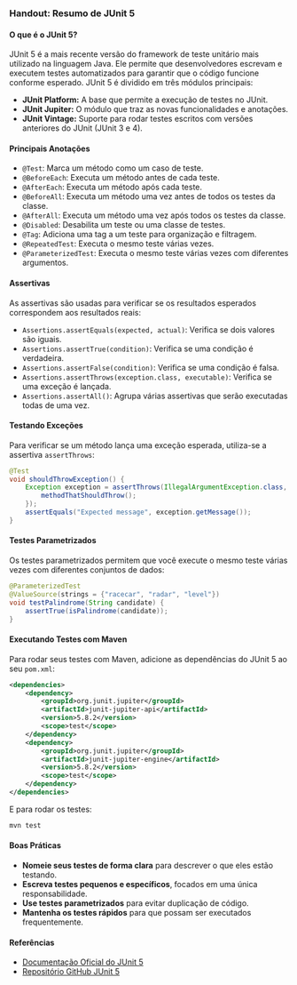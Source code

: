 ### Handout: Resumo de JUnit 5

#### **O que é o JUnit 5?**
JUnit 5 é a mais recente versão do framework de teste unitário mais utilizado na linguagem Java. Ele permite que desenvolvedores escrevam e executem testes automatizados para garantir que o código funcione conforme esperado. JUnit 5 é dividido em três módulos principais:

- **JUnit Platform:** A base que permite a execução de testes no JUnit.
- **JUnit Jupiter:** O módulo que traz as novas funcionalidades e anotações.
- **JUnit Vintage:** Suporte para rodar testes escritos com versões anteriores do JUnit (JUnit 3 e 4).

#### **Principais Anotações**
- `@Test`: Marca um método como um caso de teste.
- `@BeforeEach`: Executa um método antes de cada teste.
- `@AfterEach`: Executa um método após cada teste.
- `@BeforeAll`: Executa um método uma vez antes de todos os testes da classe.
- `@AfterAll`: Executa um método uma vez após todos os testes da classe.
- `@Disabled`: Desabilita um teste ou uma classe de testes.
- `@Tag`: Adiciona uma tag a um teste para organização e filtragem.
- `@RepeatedTest`: Executa o mesmo teste várias vezes.
- `@ParameterizedTest`: Executa o mesmo teste várias vezes com diferentes argumentos.

#### **Assertivas**
As assertivas são usadas para verificar se os resultados esperados correspondem aos resultados reais:

- `Assertions.assertEquals(expected, actual)`: Verifica se dois valores são iguais.
- `Assertions.assertTrue(condition)`: Verifica se uma condição é verdadeira.
- `Assertions.assertFalse(condition)`: Verifica se uma condição é falsa.
- `Assertions.assertThrows(exception.class, executable)`: Verifica se uma exceção é lançada.
- `Assertions.assertAll()`: Agrupa várias assertivas que serão executadas todas de uma vez.

#### **Testando Exceções**
Para verificar se um método lança uma exceção esperada, utiliza-se a assertiva `assertThrows`:

```java
@Test
void shouldThrowException() {
    Exception exception = assertThrows(IllegalArgumentException.class, () -> {
        methodThatShouldThrow();
    });
    assertEquals("Expected message", exception.getMessage());
}
```

#### **Testes Parametrizados**
Os testes parametrizados permitem que você execute o mesmo teste várias vezes com diferentes conjuntos de dados:

```java
@ParameterizedTest
@ValueSource(strings = {"racecar", "radar", "level"})
void testPalindrome(String candidate) {
    assertTrue(isPalindrome(candidate));
}
```

#### **Executando Testes com Maven**
Para rodar seus testes com Maven, adicione as dependências do JUnit 5 ao seu `pom.xml`:

```xml
<dependencies>
    <dependency>
        <groupId>org.junit.jupiter</groupId>
        <artifactId>junit-jupiter-api</artifactId>
        <version>5.8.2</version>
        <scope>test</scope>
    </dependency>
    <dependency>
        <groupId>org.junit.jupiter</groupId>
        <artifactId>junit-jupiter-engine</artifactId>
        <version>5.8.2</version>
        <scope>test</scope>
    </dependency>
</dependencies>
```

E para rodar os testes:

```bash
mvn test
```

#### **Boas Práticas**
- **Nomeie seus testes de forma clara** para descrever o que eles estão testando.
- **Escreva testes pequenos e específicos**, focados em uma única responsabilidade.
- **Use testes parametrizados** para evitar duplicação de código.
- **Mantenha os testes rápidos** para que possam ser executados frequentemente.

#### **Referências**
- [Documentação Oficial do JUnit 5](https://junit.org/junit5/docs/current/user-guide/)
- [Repositório GitHub JUnit 5](https://github.com/junit-team/junit5)
